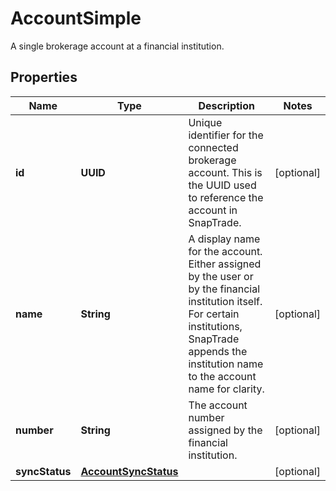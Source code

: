 

# AccountSimple

A single brokerage account at a financial institution.

## Properties

| Name | Type | Description | Notes |
|------------ | ------------- | ------------- | -------------|
|**id** | **UUID** | Unique identifier for the connected brokerage account. This is the UUID used to reference the account in SnapTrade. |  [optional] |
|**name** | **String** | A display name for the account. Either assigned by the user or by the financial institution itself. For certain institutions, SnapTrade appends the institution name to the account name for clarity. |  [optional] |
|**number** | **String** | The account number assigned by the financial institution. |  [optional] |
|**syncStatus** | [**AccountSyncStatus**](AccountSyncStatus.md) |  |  [optional] |



